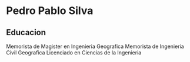 # Pedro Pablo Silva

## Educacion

Memorista de Magister en Ingenieria Geografica
Memorista de Ingenieria Civil Geografica
Licenciado en Ciencias de la Ingenieria
